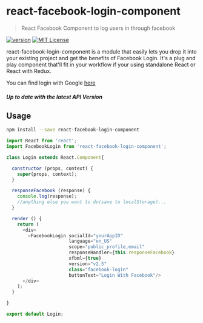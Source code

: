# react-facebook-login-component
> React Facebook Component to log users in through facebook

[![version](https://img.shields.io/npm/v/react-facebook-login-component.svg?style=flat-square)](http://npm.im/react-google-login-component)
[![MIT License](https://img.shields.io/npm/l/react-facebook-login-component.svg?style=flat-square)](http://opensource.org/licenses/MIT)

react-facebook-login-component is a module that easily lets you drop it into
your existing project and get the benefits of Facebook Login. It's a plug and
play component that'll fit in your workflow if your using standalone React or
React with Redux.

You can find login with Google [here](https://github.com/kennetpostigo/react-google-login-component)

##### Up to date with the latest API Version

## Usage
```bash
npm install --save react-facebook-login-component
```

```js
import React from 'react';
import FacebookLogin from 'react-facebook-login-component';

class Login extends React.Component{

  constructor (props, context) {
    super(props, context);
  }

  responseFacebook (response) {
    console.log(response);
    //anything else you want to do(save to localStorage)...
  }

  render () {
    return (
      <div>
        <FacebookLogin socialId="yourAppID"
                       language="en_US"
                       scope="public_profile,email"
                       responseHandler={this.responseFacebook}
                       xfbml={true}
                       version="v2.5"
                       class="facebook-login"
                       buttonText="Login With Facebook"/>
      </div>
    );
  }

}

export default Login;

```
